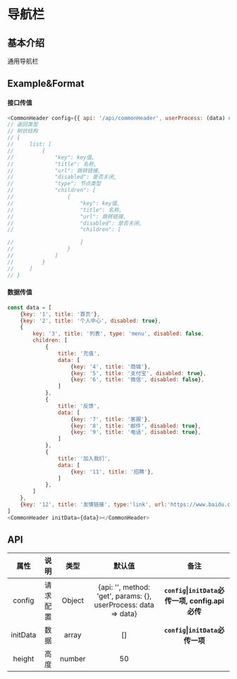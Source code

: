 # 导航栏

## 基本介绍

通用导航栏

## Example&Format

#### 接口传值

```javascript
<CommonHeader config={{ api: '/api/commonHeader', userProcess: (data) => data.list }}></CommonHeader>
// 返回类型
// 树状结构
// {
//     list: [
//         {
//             "key": key值,
//             "title": 名称,
//             "url": 跳转链接,
//             "disabled": 是否关闭,
//             "type": 节点类型
//             "children": [
//                 {
//                     "key": key值,
//                     "title": 名称,
//                     "url": 跳转链接,
//                     "disabled": 是否关闭,
//                     "children": [

//                     ]
//                 }
//             ]
//         }
//     ]
// }
```

#### 数据传值

```javascript
const data = [
    {key: '1', title: '首页'},
    {key: '2', title: '个人中心', disabled: true},
    {
        key: '3', title: '列表', type: 'menu', disabled: false,
        children: [
            {
                title: '充值',
                data: [
                    {key: '4', title: '商城'},
                    {key: '5', title: '支付宝', disabled: true},
                    {key: '6', title: '微信', disabled: false},
                ]
            },
            {
                title: '反馈',
                data: [
                    {key: '7', title: '客服'},
                    {key: '8', title: '邮件', disabled: true},
                    {key: '9', title: '电话', disabled: true},
                ]
            },
            {
                title: '加入我们',
                data: [
                    {key: '11', title: '招聘'},
                ]
            },
        ]
    },
    {key: '12', title: '友情链接', type:'link', url:'https://www.baidu.com'},
]
<CommonHeader initData={data}></CommonHeader>
```

## API

|   属性   |   说明   |  类型  |                             默认值                              |                         备注                          |
| :------: | :------: | :----: | :-------------------------------------------------------------: | :---------------------------------------------------: |
|  config  | 请求配置 | Object | {api: '', method: 'get', params: {}, userProcess: data => data} | **`config`&#124;`initData`必传一项, config.api 必传** |
| initData |   数据   | array  |                               []                                |         **`config`&#124;`initData`必传一项**          |
|  height  |   高度   | number |                               50                                |                                                       |
